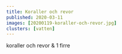 ```yaml
---
title: Koraller och revor
published: 2020-03-11
images: [20200119-koraller-och-revor.jpg]
clusters: [vatten]
---
```


koraller och revor & 1 firre
